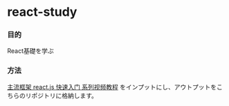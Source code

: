 # react-study
### 目的
React基礎を学ぶ

### 方法
[主流框架 react.js 快速入门 系列视频教程](https://www.youtube.com/watch?v=D8tMVwCDjmo&list=PL9nxfq1tlKKmTjPWKIriHWAs5FGRrmmgy&index=4&ab_channel=JomyKing)
をインプットにし、アウトプットをこちらのリポジトリに格納します。


